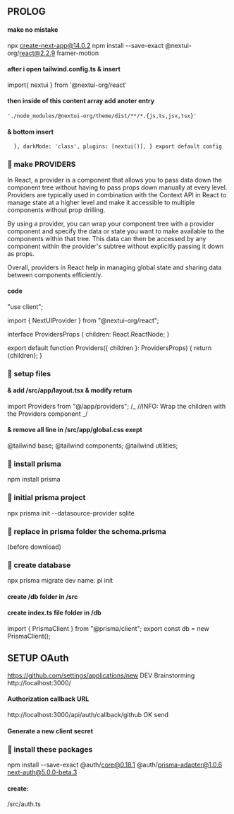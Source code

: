 ## PROLOG

#### make no mistake

npx create-next-app@14.0.2
npm install --save-exact @nextui-org/react@2.2.9 framer-motion

#### after i open tailwind.config.ts & insert

import{ nextui } from '@nextui-org/react'

#### then inside of this content array add anoter entry

`'./node_modules/@nextui-org/theme/dist/**/*.{js,ts,jsx,tsx}'`

#### & bottom insert

`  },
  darkMode: 'class',
  plugins: [nextui()],
}
export default config`

### 🙂 make PROVIDERS

In React, a provider is a component that allows you to pass data down the component tree without having to pass props down manually at every level. Providers are typically used in combination with the Context API in React to manage state at a higher level and make it accessible to multiple components without prop drilling.

By using a provider, you can wrap your component tree with a provider component and specify the data or state you want to make available to the components within that tree. This data can then be accessed by any component within the provider's subtree without explicitly passing it down as props.

Overall, providers in React help in managing global state and sharing data between components efficiently.

#### code

"use client";

import { NextUIProvider } from "@nextui-org/react";

interface ProvidersProps {
children: React.ReactNode;
}

export default function Providers({ children }: ProvidersProps) {
return <NextUIProvider>{children}</NextUIProvider>;
}

### 🙂 setup files

#### & add /src/app/layout.tsx & modify return

import Providers from "@/app/providers";
/_ //INFO: Wrap the children with the Providers component _/

#### & remove all line in /src/app/global.css exept

@tailwind base;
@tailwind components;
@tailwind utilities;

### 🙂 install prisma

npm install prisma

### 🙂 initial prisma project

npx prisma init --datasource-provider sqlite

### 🙂 replace in prisma folder the schema.prisma

(before download)

### 🙂 create database

npx prisma migrate dev
name: pl init

#### create /db folder in /src

#### create index.ts file folder in /db

import { PrismaClient } from "@prisma/client";
export const db = new PrismaClient();

## SETUP OAuth

https://github.com/settings/applications/new
DEV Brainstorming
http://localhost:3000/

#### Authorization callback URL

http://localhost:3000/api/auth/callback/github
OK send

#### Generate a new client secret

### 🙂 install these packages

npm install --save-exact @auth/core@0.18.1 @auth/prisma-adapter@1.0.6 next-auth@5.0.0-beta.3

#### create:

/src/auth.ts
